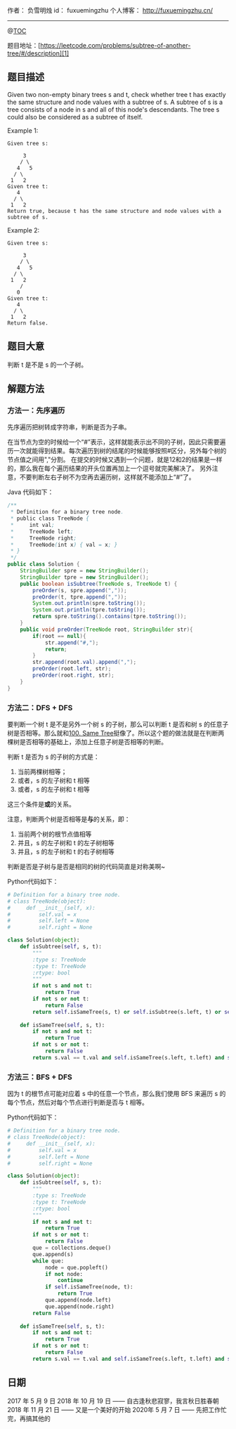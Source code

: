 
作者： 负雪明烛
id：	fuxuemingzhu
个人博客：	http://fuxuemingzhu.cn/

---
@[TOC](目录)

题目地址：[https://leetcode.com/problems/subtree-of-another-tree/#/description][1]


## 题目描述

Given two non-empty binary trees s and t, check whether tree t has exactly the same structure and node values with a subtree of s. A subtree of s is a tree consists of a node in s and all of this node's descendants. The tree s could also be considered as a subtree of itself.

Example 1:

    Given tree s:
    
         3
        / \
       4   5
      / \
     1   2
    Given tree t:
       4 
      / \
     1   2
    Return true, because t has the same structure and node values with a subtree of s.

Example 2:

    Given tree s:
    
         3
        / \
       4   5
      / \
     1   2
        /
       0
    Given tree t:
       4
      / \
     1   2
    Return false.

## 题目大意

判断 t 是不是 s 的一个子树。

## 解题方法

### 方法一：先序遍历
先序遍历把树转成字符串，判断是否为子串。

在当节点为空的时候给一个“#”表示，这样就能表示出不同的子树，因此只需要遍历一次就能得到结果。每次遍历到树的结尾的时候能够按照#区分，另外每个树的节点值之间用","分割。
在提交的时候又遇到一个问题，就是12和2的结果是一样的，那么我在每个遍历结果的开头位置再加上一个逗号就完美解决了。
另外注意，不要判断左右子树不为空再去遍历树，这样就不能添加上“#”了。

Java 代码如下：

```java
/**
 * Definition for a binary tree node.
 * public class TreeNode {
 *     int val;
 *     TreeNode left;
 *     TreeNode right;
 *     TreeNode(int x) { val = x; }
 * }
 */
public class Solution {
    StringBuilder spre = new StringBuilder();
    StringBuilder tpre = new StringBuilder();
    public boolean isSubtree(TreeNode s, TreeNode t) {
        preOrder(s, spre.append(","));
        preOrder(t, tpre.append(","));
        System.out.println(spre.toString());
        System.out.println(tpre.toString());
        return spre.toString().contains(tpre.toString());
    }
    public void preOrder(TreeNode root, StringBuilder str){
        if(root == null){
            str.append("#,");
            return;
        }
        str.append(root.val).append(",");
        preOrder(root.left, str);
        preOrder(root.right, str);
    }
}
```

### 方法二：DFS + DFS

要判断一个树 t 是不是另外一个树 s 的子树，那么可以判断 t 是否和树 s 的任意子树是否相等。那么就和[100. Same Tree][2]挺像了。所以这个题的做法就是在判断两棵树是否相等的基础上，添加上任意子树是否相等的判断。


判断 t 是否为 s 的子树的方式是：

1. 当前两棵树相等；
2. 或者，s 的左子树和 t 相等
3. 或者，s 的左子树和 t 相等

这三个条件是**或**的关系。

注意，判断两个树是否相等是**与**的关系，即：

1. 当前两个树的根节点值相等
2. 并且，s 的左子树和 t 的左子树相等
3. 并且，s 的左子树和 t 的右子树相等


判断是否是子树与是否是相同的树的代码简直是对称美啊~

Python代码如下：

```python
# Definition for a binary tree node.
# class TreeNode(object):
#     def __init__(self, x):
#         self.val = x
#         self.left = None
#         self.right = None

class Solution(object):
    def isSubtree(self, s, t):
        """
        :type s: TreeNode
        :type t: TreeNode
        :rtype: bool
        """
        if not s and not t:
            return True
        if not s or not t:
            return False
        return self.isSameTree(s, t) or self.isSubtree(s.left, t) or self.isSubtree(s.right, t)
        
    def isSameTree(self, s, t):
        if not s and not t:
            return True
        if not s or not t:
            return False
        return s.val == t.val and self.isSameTree(s.left, t.left) and self.isSameTree(s.right, t.right)
```

### 方法三：BFS + DFS

因为 t 的根节点可能对应着 s 中的任意一个节点，那么我们使用 BFS 来遍历 s 的每个节点，然后对每个节点进行判断是否与 t 相等。

Python代码如下：

```python
# Definition for a binary tree node.
# class TreeNode(object):
#     def __init__(self, x):
#         self.val = x
#         self.left = None
#         self.right = None

class Solution(object):
    def isSubtree(self, s, t):
        """
        :type s: TreeNode
        :type t: TreeNode
        :rtype: bool
        """
        if not s and not t:
            return True
        if not s or not t:
            return False
        que = collections.deque()
        que.append(s)
        while que:
            node = que.popleft()
            if not node:
                continue
            if self.isSameTree(node, t):
                return True
            que.append(node.left)
            que.append(node.right)
        return False
        
    def isSameTree(self, s, t):
        if not s and not t:
            return True
        if not s or not t:
            return False
        return s.val == t.val and self.isSameTree(s.left, t.left) and self.isSameTree(s.right, t.right)
```

## 日期

2017 年 5 月 9 日 
2018 年 10 月 19 日 —— 自古逢秋悲寂寥，我言秋日胜春朝
2018 年 11 月 21 日 —— 又是一个美好的开始
2020年 5 月 7 日 —— 先把工作忙完，再搞其他的

  [1]: https://leetcode.com/problems/subtree-of-another-tree/#/description
  [2]: https://blog.csdn.net/fuxuemingzhu/article/details/51285076
